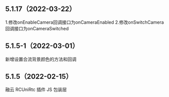 ## 5.1.17（2022-03-22）
1.修改onEnableCamera回调接口为onCameraEnabled
2.修改onSwitchCamera回调接口为onCameraSwitched
## 5.1.5-1（2022-03-01）
新增设置合流背景颜色的方法和回调
## 5.1.5（2022-02-15）
融云 RCUniRtc 插件 JS 包装层
